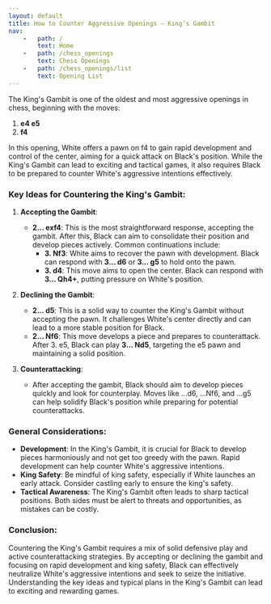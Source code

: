 ```yaml
---
layout: default
title: How to Counter Aggressive Openings – King’s Gambit
nav:
    -   path: /
        text: Home
    -   path: /chess_openings
        text: Chess Openings
    -   path: /chess_openings/list
        text: Opening List
---
```


The King's Gambit is one of the oldest and most aggressive openings in chess, beginning with the moves:

1. **e4 e5**
2. **f4**

In this opening, White offers a pawn on f4 to gain rapid development and control of the center, aiming for a quick attack on Black's position. While the King's Gambit can lead to exciting and tactical games, it also requires Black to be prepared to counter White's aggressive intentions effectively.

### Key Ideas for Countering the King's Gambit:

1. **Accepting the Gambit**:
   - **2... exf4**: This is the most straightforward response, accepting the gambit. After this, Black can aim to consolidate their position and develop pieces actively. Common continuations include:
     - **3. Nf3**: White aims to recover the pawn with development. Black can respond with **3... d6** or **3... g5** to hold onto the pawn.
     - **3. d4**: This move aims to open the center. Black can respond with **3... Qh4+**, putting pressure on White's position.

2. **Declining the Gambit**:
   - **2... d5**: This is a solid way to counter the King's Gambit without accepting the pawn. It challenges White's center directly and can lead to a more stable position for Black.
   - **2... Nf6**: This move develops a piece and prepares to counterattack. After 3. e5, Black can play **3... Nd5**, targeting the e5 pawn and maintaining a solid position.

3. **Counterattacking**:
   - After accepting the gambit, Black should aim to develop pieces quickly and look for counterplay. Moves like ...d6, ...Nf6, and ...g5 can help solidify Black's position while preparing for potential counterattacks.

### General Considerations:

- **Development**: In the King's Gambit, it is crucial for Black to develop pieces harmoniously and not get too greedy with the pawn. Rapid development can help counter White's aggressive intentions.
- **King Safety**: Be mindful of king safety, especially if White launches an early attack. Consider castling early to ensure the king's safety.
- **Tactical Awareness**: The King's Gambit often leads to sharp tactical positions. Both sides must be alert to threats and opportunities, as mistakes can be costly.

### Conclusion:

Countering the King's Gambit requires a mix of solid defensive play and active counterattacking strategies. By accepting or declining the gambit and focusing on rapid development and king safety, Black can effectively neutralize White's aggressive intentions and seek to seize the initiative. Understanding the key ideas and typical plans in the King's Gambit can lead to exciting and rewarding games.
